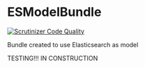 ESModelBundle
=============

[![Scrutinizer Code Quality](https://scrutinizer-ci.com/g/mgallego/ESModelBundle/badges/quality-score.png?s=ea0c4d9a63f00599e4ebdcffb503cfded7fffff2)](https://scrutinizer-ci.com/g/mgallego/ESModelBundle/)

Bundle created to use Elasticsearch as model

TESTING!!! IN CONSTRUCTION

